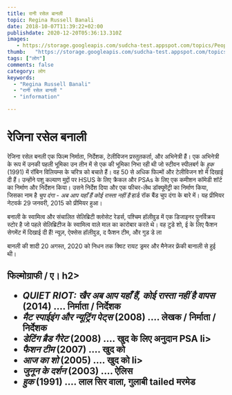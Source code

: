 ```yaml
---
title: रानी रसेल बानली 
topic: Regina Russell Banali
date: 2018-10-07T11:39:22+02:00
publishdate: 2020-12-20T05:36:13.310Z
images: 
   - https://storage.googleapis.com/sudcha-test.appspot.com/topics/People/regina_russell_banali/1.jpeg
thumb:   "https://storage.googleapis.com/sudcha-test.appspot.com/topics/People/regina_russell_banali/thumb.jpeg"
tags: ["लोग"]
comments: false
category: लोग
keywords: 
  - "Regina Russell Banali"
  - "रानी रसेल बानली "
  - "information"

---
```

<h1> रेजिना रसेल बनाली </h1> <p> </p> <p> रेजिना रसेल बनली एक फिल्म निर्माता, निर्देशक, टेलीविजन प्रस्तुतकर्ता, और अभिनेत्री हैं। एक अभिनेत्री के रूप में उनकी पहली भूमिका उन तीन में से एक की भूमिका निभा रही थी जो स्टीवन स्पीलबर्ग के <i> हुक </i> (1991) में रॉबिन विलियम्स के चरित्र को बचाते हैं। वह 50 से अधिक फिल्मों और टेलीविजन शो में दिखाई दी हैं। उन्होंने पशु कल्याण मुद्दों पर HSUS के लिए क्रैकल और PSAs के लिए एक कमीशन कॉमेडी शॉर्ट का निर्माण और निर्देशन किया। उसने निर्देश दिया और एक फीचर-लेंथ डॉक्यूमेंट्री का निर्माण किया, जिसका नाम है <i> चुप दंगा - अब आप यहाँ हैं कोई रास्ता नहीं है </i> हार्ड रॉक बैंड चुप दंगा के बारे में। यह प्रीमियर नेटवर्क 29 जनवरी, 2015 को प्रीमियर हुआ। </p> <p> बनाली के स्वामित्व और संचालित सेलिब्रिटी क्लोसेट रेडर्स, पश्चिम हॉलीवुड में एक डिजाइनर पुनर्विक्रय स्टोर है जो पहले सेलिब्रिटीज के स्वामित्व वाले माल का कारोबार करते थे। वह टुडे शो, ई के लिए फैशन सेगमेंट में दिखाई दी हैं! न्यूज़, ऐक्सेस हॉलीवुड, द फैशन टीम, और गुड डे ला </p> <p> बानली की शादी 20 अगस्त, 2020 को निधन तक क्विट रायट ड्रमर और मैनेजर फ्रेंकी बानाली से हुई थी। </p> <h2> फिल्मोग्राफी / ए। h2> <ul> <li> <i> QUIET RIOT: खैर अब आप यहाँ हैं, कोई रास्ता नहीं है वापस </i> (2014) .... निर्माता / निर्देशक </li> <li> <i> मैट स्पाईइंग और न्यूट्रिंग पेट्स </i> (2008) .... लेखक / निर्माता / निर्देशक </li> <li> <i> डेटिंग ब्रैड गैरेट </i> (2008) .... खुद के लिए अनुदान PSA li> <li> <i> फैशन टीम </i> (2007) .... खुद को </li> <li> <i> आज का शो </i> (2005) .... खुद को </i> li> <li> <i> जुनून के दर्शन </i> (2003) .... ऐलिस </li> <li> <i> हुक </i> (1991) .... लाल सिर वाला, गुलाबी tailed मरमेड </li> </ul> 
